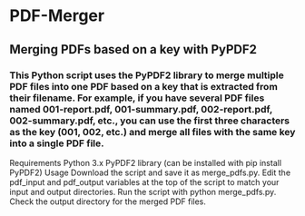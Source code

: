 # PDF-Merger
## Merging PDFs based on a key with PyPDF2
### This Python script uses the PyPDF2 library to merge multiple PDF files into one PDF based on a key that is extracted from their filename. For example, if you have several PDF files named 001-report.pdf, 001-summary.pdf, 002-report.pdf, 002-summary.pdf, etc., you can use the first three characters as the key (001, 002, etc.) and merge all files with the same key into a single PDF file.

Requirements
Python 3.x
PyPDF2 library (can be installed with pip install PyPDF2)
Usage
Download the script and save it as merge_pdfs.py.
Edit the pdf_input and pdf_output variables at the top of the script to match your input and output directories.
Run the script with python merge_pdfs.py.
Check the output directory for the merged PDF files.
